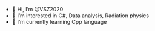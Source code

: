 - 👋 Hi, I’m @VSZ2020
- 👀 I’m interested in C#, Data analysis, Radiation physics
- 🌱 I’m currently learning Cpp language

<!---
VSZ2020/VSZ2020 is a ✨ special ✨ repository because its `README.md` (this file) appears on your GitHub profile.
You can click the Preview link to take a look at your changes.
--->

